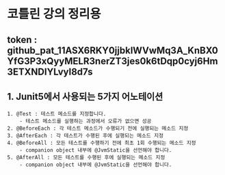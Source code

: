 # 코틀린 강의 정리용
## token : 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
## 1. Junit5에서 사용되는 5가지 어노테이션
```
1. @Test : 테스트 메소드를 지정합니다.
    - 테스트 메소드를 실행하는 과정에서 오류가 없으면 성공
2. @BeforeEach : 각 테스트 메소드가 수행되기 전에 실행되는 메소드 지정
3. @AfterEach : 각 테스트가 수행된 후에 실행되는 메소드 지정
4. @BeforeAll : 모든 테스트를 수행하기 전에 최초 1회 수행되는 메소드 지정
    - companion object 내부에 @JvmStatic을 선언해야 합니다.
5. @AfterAll : 모든 테스트를 수행된 후에 실행되는 메소드 지정
    - companion object 내부에 @JvmStatic을 선언해야 합니다.
```